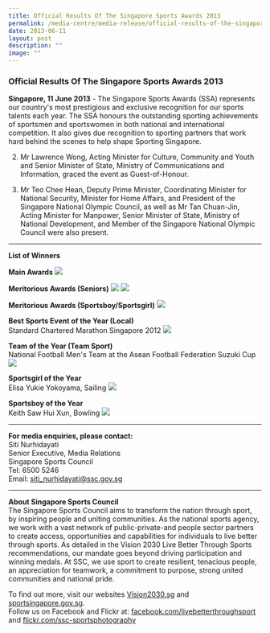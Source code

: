 ```yaml
---
title: Official Results Of The Singapore Sports Awards 2013
permalink: /media-centre/media-release/official-results-of-the-singapore-sports-awards-2013/
date: 2013-06-11
layout: post
description: ""
image: ""
---
```

### **Official Results Of The Singapore Sports Awards 2013**


**Singapore, 11 June 2013** - The Singapore Sports Awards (SSA) represents our country's most prestigious and exclusive recognition for our sports talents each year. The SSA honours the outstanding sporting achievements of sportsmen and sportswomen in both national and international competition. It also gives due recognition to sporting partners that work hard behind the scenes to help shape Sporting Singapore.

2. Mr Lawrence Wong, Acting Minister for Culture, Community and Youth and Senior Minister of State, Ministry of Communications and Information, graced the event as Guest-of-Honour.

3. Mr Teo Chee Hean, Deputy Prime Minister, Coordinating Minister for National Security, Minister for Home Affairs, and President of the Singapore National Olympic Council, as well as Mr Tan Chuan-Jin, Acting Minister for Manpower, Senior Minister of State, Ministry of National Development, and Member of the Singapore National Olympic Council were also present.

---

**List of Winners**

**Main Awards**
![](/images/Media%20Centre/Media%20Release/2013/June/OFFICIALRESULTSOFTHESINGAPORESPORTSAWARDS2013MainPar0054Imagegif.gif)

**Meritorious Awards (Seniors)**
![](/images/Media%20Centre/Media%20Release/2013/June/OFFICIALRESULTSOFTHESINGAPORESPORTSAWARDS2013MainPar0055Imagegif.gif)
![](/images/Media%20Centre/Media%20Release/2013/June/OFFICIALRESULTSOFTHESINGAPORESPORTSAWARDS2013MainPar0056Imagegif.gif)

**Meritorious Awards (Sportsboy/Sportsgirl)**
![](/images/Media%20Centre/Media%20Release/2013/June/OFFICIALRESULTSOFTHESINGAPORESPORTSAWARDS2013MainPar0057Imagegif.gif)

**Best Sports Event of the Year (Local)**
<br>Standard Chartered Marathon Singapore 2012
![](/images/Media%20Centre/Media%20Release/2013/June/OFFICIALRESULTSOFTHESINGAPORESPORTSAWARDS2013MainPar0064Imagegif.gif)

**Team of the Year (Team Sport)**
<br>National Football Men's Team at the Asean Football Federation Suzuki Cup
![](/images/Media%20Centre/Media%20Release/2013/June/OFFICIALRESULTSOFTHESINGAPORESPORTSAWARDS2013MainPar0066Imagegif.gif)

**Sportsgirl of the Year**
<br>Elisa Yukie Yokoyama, Sailing
![](/images/Media%20Centre/Media%20Release/2013/June/OFFICIALRESULTSOFTHESINGAPORESPORTSAWARDS2013MainPar0068Imagegif.gif)

**Sportsboy of the Year**
<br>Keith Saw Hui Xun, Bowling
![](/images/Media%20Centre/Media%20Release/2013/June/OFFICIALRESULTSOFTHESINGAPORESPORTSAWARDS2013MainPar0070Imagegif.gif)

---

**For media enquiries, please contact:**<br>
Siti Nurhidayati 
<br>Senior Executive, Media Relations 
<br>Singapore Sports Council
<br>Tel: 6500 5246 
<br>Email: [siti_nurhidayati@ssc.gov.sg](mailto:siti_nurhidayati@ssc.gov.sg)

---

**About Singapore Sports Council**<br>
The Singapore Sports Council aims to transform the nation through sport, by inspiring people and uniting communities. As the national sports agency, we work with a vast network of public-private-and people sector partners to create access, opportunities and capabilities for individuals to live better through sports. As detailed in the Vision 2030 Live Better Through Sports recommendations, our mandate goes beyond driving participation and winning medals. At SSC, we use sport to create resilient, tenacious people, an appreciation for teamwork, a commitment to purpose, strong united communities and national pride.

To find out more, visit our websites [Vision2030.sg](/about-us/vision-2030/) and [sportsingapore.gov.sg](https://www.sportsingapore.gov.sg). <br>Follow us on Facebook and Flickr at: [facebook.com/livebetterthroughsport](https://www.facebook.com/livebetterthroughsport) and [flickr.com/ssc-sportsphotography](https://wwww.flickr.com/ssc-sportsphotography)